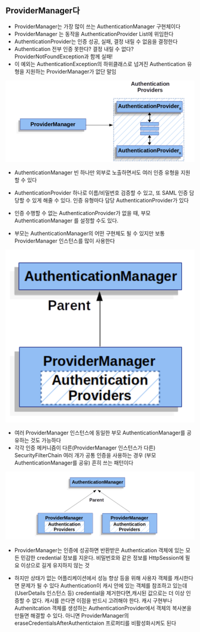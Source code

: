 ## ProviderManager다

- ProviderManager는 가장 많이 쓰는 AuthenticationManager 구현체이다
- ProviderManager 는 동작을 AuthenticationProvider List에 위임한다
- AuthenticationProvider는 인증 성공, 실패, 결정 내릴 수 없음을 결정한다
- Authentication 전부 인증 못한다? 결정 내릴 수 없다? ProviderNotFoundException과 함께 실패!
- 이 예외는 AuthenticationException의 하위클래스로 넘겨진 Authentication 유형을 지원하는 ProviderManager가 없단 말임

![AuthenticationProvider](img/provider.png)

- AuthenticationManager 빈 하나만 외부로 노출하면서도 여러 인증 유형을 지원할 수 있다
- AuthenticationProvider 하나로 이름/비밀번호 검증할 수 있고, 또 SAML 인증 담당할 수 있게 해줄 수 있다. 인증 유형마다 담당 AuthenticationProvider가 있다

- 인증 수행할 수 없는 AuthenticationProvider가 없을 때,
  부모 AuthenticationManager 를 설정할 수도 있다.
- 부모는 AuthenticationManager의 어떤 구현체도 될 수 있지만 보통 ProviderManager 인스턴스를 많이 사용한다

![parentAuthenticationManager](img/parentAuthenticationManager.png)

- 여러 ProviderManager 인스턴스에 동일한 부모 AuthenticationManager를 공유하는 것도 가능하다
- 각각 인증 메커니즘이 다른(ProviderManager 인스턴스가 다른) SecurityFilterChain 여러 개가 공통 인증을 사용하는 경우 (부모 AuthenticationManager를 공유) 흔히 쓰는 패턴이다

![share](img/share.png)

- ProviderManager는 인증에 성공하면 반환받은 Authentication 객체에 있는 모든 민감한 credential 정보를 지운다. 비밀번호와 같은 정보를 HttpSession에 필요 이상으로 길게 유지하지 않는 것

- 하지만 상태가 없는 어플리케이션에서 성능 향상 등을 위해 사용자 객체를 캐시한다면 문제가 될 수 있다
  Authentication이 캐시 안에 있는 객체를 참조하고 있는데(UserDetails 인스턴스 등) credential을 제거한다면,캐시된 값으로는 더 이상 인증할 수 없다. 캐시를 쓴다면 이점을 반드시 고려해야 한다.
  캐시 구현부나 Authenitcation 객체를 생성하는 AuthenticationProvider에서 객체의 복사본을 만들면 해결할 수 있다.
  아니면 ProviderManager의 eraseCredentialsAfterAuthentictaion 프로퍼티를 비활성화시켜도 된다
